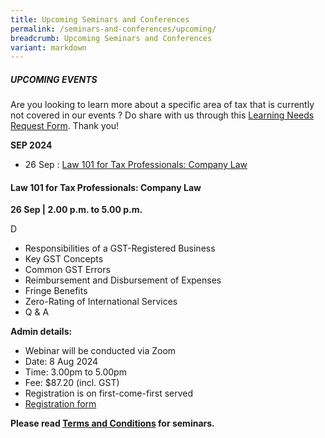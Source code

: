 ```yaml
---
title: Upcoming Seminars and Conferences
permalink: /seminars-and-conferences/upcoming/
breadcrumb: Upcoming Seminars and Conferences
variant: markdown
---
```

##### **UPCOMING EVENTS**
Are you looking to learn more about a specific area of tax that is currently not covered in our events ? 
Do share with us through this [Learning Needs Request Form](https://form.gov.sg/5d2c51283703d80011e52615). Thank you!

**SEP 2024**
* 26 Sep : [Law 101 for Tax Professionals: Company Law](#26sep-ta-id)



<a id="26sep-ta-id"></a>
#### **Law 101 for Tax Professionals: Company Law**<br>
**26 Sep | 2.00 p.m. to 5.00 p.m.**

D

* Responsibilities of a GST-Registered Business
* Key GST Concepts
* Common GST Errors
* Reimbursement and Disbursement of Expenses
* Fringe Benefits
* Zero-Rating of International Services
* Q &amp; A

**Admin details:**
*   Webinar will be conducted via Zoom
*   Date: 8 Aug 2024
*   Time: 3.00pm to 5.00pm
*   Fee: $87.20 (incl. GST)
*   Registration is on first-come-first served
* [Registration form](https://form.gov.sg/669c85b43eb4f6ae5d0fb02f)



**Please read [Terms and Conditions](https://production-iras-tax-academy.netlify.com/executive-tax-programmes/terms-and-conditions/) for seminars.**